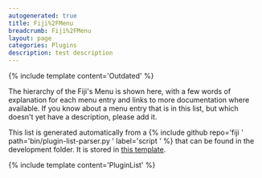 ```yaml
---
autogenerated: true
title: Fiji%2FMenu
breadcrumb: Fiji%2FMenu
layout: page
categories: Plugins
description: test description
---
```


{% include template content='Outdated' %}

The hierarchy of the Fiji's Menu is shown here, with a few words of explanation for each menu entry and links to more documentation where available. If you know about a menu entry that is in this list, but which doesn't yet have a description, please add it.

This list is generated automatically from a {% include github repo='fiji ' path='bin/plugin-list-parser.py ' label='script ' %} that can be found in the development folder. It is stored in [this template](Template_PluginList "wikilink").

{% include template content='PluginList' %}


